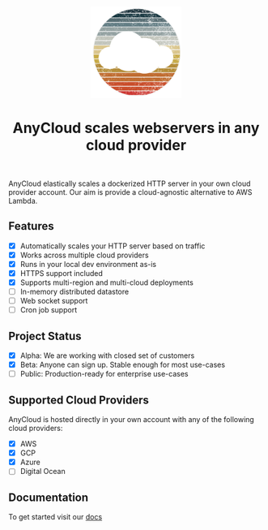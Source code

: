 <div align="center">
  <img src="./assets/anycloud.png" alt="drawing" width="180"/>
  <h1>AnyCloud scales webservers in any cloud provider</h2>
</div>
<br/>

AnyCloud elastically scales a dockerized HTTP server in your own cloud provider account. Our aim is provide a cloud-agnostic alternative to AWS Lambda.

## Features

- [x] Automatically scales your HTTP server based on traffic
- [x] Works across multiple cloud providers
- [x] Runs in your local dev environment as-is
- [x] HTTPS support included
- [x] Supports multi-region and multi-cloud deployments
- [ ] In-memory distributed datastore
- [ ] Web socket support
- [ ] Cron job support

## Project Status

- [x] Alpha: We are working with closed set of customers
- [x] Beta: Anyone can sign up. Stable enough for most use-cases
- [ ] Public: Production-ready for enterprise use-cases

## Supported Cloud Providers

AnyCloud is hosted directly in your own account with any of the following cloud providers:

- [x] AWS
- [x] GCP
- [x] Azure
- [ ] Digital Ocean

## Documentation

To get started visit our [docs](https://docs.anycloudapp.com)
